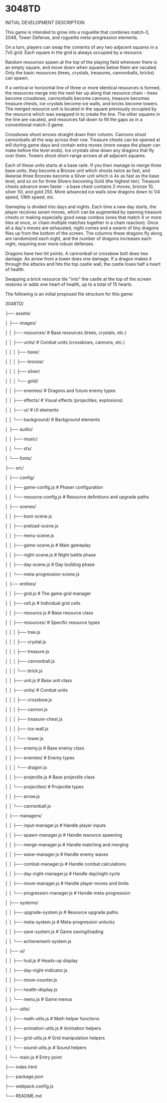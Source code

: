 # 3048TD

INITIAL DEVELOPMENT DESCRIPTION

This game is intended to grow into a roguelite that combines match-3, 2048, Tower Defense, and roguelite meta-progression elements.

On a turn, players can swap the contents of any two adjacent squares in a 7x5 grid. Each square in the grid is always occupied by a resource. 

Random resources spawn at the top of the playing field whenever there is an empty square, and move down when squares below them are vacated. Only the basic resources (trees, crystals, treasures, cannonballs, bricks) can spawn.

If a vertical or horizontal line of three or more identical resources is formed, the resources merge into the next tier up along that resource chain - trees become crossbows, cannonballs become cannons, treasure becomes treasure chests, ice crystals become ice walls, and bricks become towers. The merged resource unit is located in the square previously occupied by the resource which was swapped in to create the line. The other squares in the line are vacated, and resources fall down to fill the gaps as in a conventional match-3 game.

Crossbows shoot arrows straight down their column. Cannons shoot cannonballs all the way across their row. Treasure chests can be opened at will during game days and contain extra moves (more swaps the player can make before the level ends). Ice crystals slow down any dragons that fly over them. Towers shoot short-range arrows at all adjacent squares.

Each of these units starts at a base rank. If you then manage to merge three base units, they become a Bronze unit which shoots twice as fast, and likewise three Bronzes become a Silver unit which is 4x as fast as the base level, and so on for three Silvers becoming Gold (the highest tier).  Treasure chests advance even faster - a base chest contains 2 moves, bronze 10, silver 50, and gold 250. More advanced ice walls slow dragons down to 1/4 speed, 1/8th speed, etc.

Gameplay is divided into days and nights. Each time a new day starts, the player receives seven moves, which can be augmented by opening treasure chests or making especially good swap combos (ones that match 4 or more tiles at once, or chain multiple matches together in a chain reaction). Once all a day's moves are exhausted, night comes and a swarm of tiny dragons flies up from the bottom of the screen. The columns these dragons fly along are randomized each night, and the number of dragons increases each night, requiring ever more robust defenses. 

Dragons have two hit points. A cannonball or crossbow bolt does two damage. An arrow from a tower does one damage. If a dragon makes it through the attacks and hits the top castle wall, the castle loses half a heart of health.

Swapping a brick resource tile "into" the castle at the top of the screen restores or adds one heart of health, up to a total of 15 hearts.

The following is an initial proposed file structure for this game:

3048TD/

├── assets/

│   ├── images/

│   │   ├── resources/          # Base resources (trees, crystals, etc.)

│   │   ├── units/              # Combat units (crossbows, cannons, etc.)

│   │   │   ├── base/

│   │   │   ├── bronze/

│   │   │   ├── silver/

│   │   │   └── gold/

│   │   ├── enemies/            # Dragons and future enemy types

│   │   ├── effects/            # Visual effects (projectiles, explosions)

│   │   ├── ui/                 # UI elements

│   │   └── background/         # Background elements

│   ├── audio/

│   │   ├── music/

│   │   └── sfx/

│   └── fonts/

├── src/

│   ├── config/

│   │   ├── game-config.js      # Phaser configuration

│   │   └── resource-config.js  # Resource definitions and upgrade paths

│   ├── scenes/

│   │   ├── boot-scene.js

│   │   ├── preload-scene.js

│   │   ├── menu-scene.js

│   │   ├── game-scene.js       # Main gameplay

│   │   ├── night-scene.js      # Night battle phase

│   │   ├── day-scene.js        # Day building phase

│   │   └── meta-progression-scene.js

│   ├── entities/

│   │   ├── grid.js             # The game grid manager

│   │   ├── cell.js             # Individual grid cells

│   │   ├── resource.js         # Base resource class

│   │   ├── resources/          # Specific resource types

│   │   │   ├── tree.js

│   │   │   ├── crystal.js

│   │   │   ├── treasure.js

│   │   │   ├── cannonball.js

│   │   │   └── brick.js

│   │   ├── unit.js             # Base unit class

│   │   ├── units/              # Combat units

│   │   │   ├── crossbow.js

│   │   │   ├── cannon.js

│   │   │   ├── treasure-chest.js

│   │   │   ├── ice-wall.js

│   │   │   └── tower.js

│   │   ├── enemy.js            # Base enemy class

│   │   ├── enemies/            # Enemy types

│   │   │   └── dragon.js

│   │   ├── projectile.js       # Base projectile class

│   │   └── projectiles/        # Projectile types

│   │       ├── arrow.js

│   │       └── cannonball.js

│   ├── managers/

│   │   ├── input-manager.js    # Handle player inputs

│   │   ├── spawn-manager.js    # Handle resource spawning

│   │   ├── merge-manager.js    # Handle matching and merging

│   │   ├── wave-manager.js     # Handle enemy waves

│   │   ├── combat-manager.js   # Handle combat calculations

│   │   ├── day-night-manager.js # Handle day/night cycle

│   │   ├── move-manager.js     # Handle player moves and limits

│   │   └── progression-manager.js # Handle meta-progression

│   ├── systems/

│   │   ├── upgrade-system.js   # Resource upgrade paths

│   │   ├── meta-system.js      # Meta-progression unlocks

│   │   ├── save-system.js      # Game saving/loading

│   │   └── achievement-system.js

│   ├── ui/

│   │   ├── hud.js              # Heads-up display

│   │   ├── day-night-indicator.js

│   │   ├── move-counter.js

│   │   ├── health-display.js

│   │   └── menu.js             # Game menus

│   ├── utils/

│   │   ├── math-utils.js       # Math helper functions

│   │   ├── animation-utils.js  # Animation helpers

│   │   ├── grid-utils.js       # Grid manipulation helpers

│   │   └── sound-utils.js      # Sound helpers

│   └── main.js                 # Entry point

├── index.html

├── package.json

├── webpack.config.js

└── README.md

